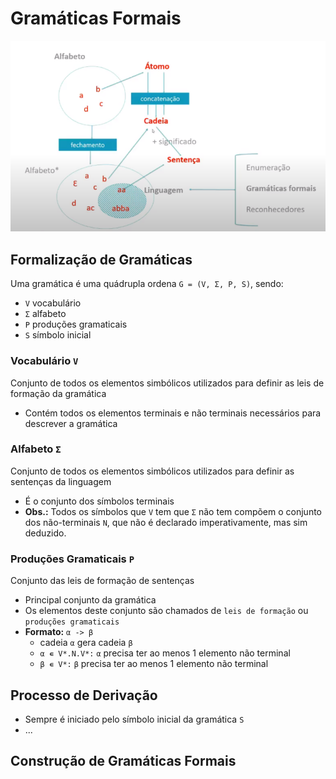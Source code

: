 # Gramáticas Formais

![Esquema](./esquema.png)

## Formalização de Gramáticas

Uma gramática é uma quádrupla ordena `G = (V, Σ, P, S)`, sendo:

- `V` vocabulário
- `Σ` alfabeto
- `P` produções gramaticais
- `S` símbolo inicial

### Vocabulário `V`

Conjunto de todos os elementos simbólicos utilizados para definir as leis de formação da gramática

- Contém todos os elementos terminais e não terminais necessários para descrever a gramática

### Alfabeto `Σ`

Conjunto de todos os elementos simbólicos utilizados para definir as sentenças da linguagem

- É o conjunto dos símbolos terminais
- **Obs.:** Todos os símbolos que `V` tem que `Σ` não tem compõem o conjunto dos não-terminais `N`, que não é declarado imperativamente, mas sim deduzido.

### Produções Gramaticais `P`

Conjunto das leis de formação de sentenças

- Principal conjunto da gramática
- Os elementos deste conjunto são chamados de `leis de formação` ou `produções gramaticais`
- **Formato:** `α -> β`
  - cadeia `α` gera cadeia `β`
  - `α ∊ V*.N.V*:` `α` precisa ter ao menos 1 elemento não terminal
  - `β ∊ V*:` `β` precisa ter ao menos 1 elemento não terminal

## Processo de Derivação

- Sempre é iniciado pelo símbolo inicial da gramática `S`
- ...

## Construção de Gramáticas Formais
